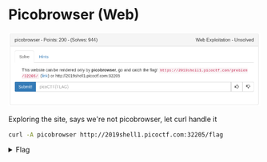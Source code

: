 # Picobrowser (Web)

![title](images/title.png)

Exploring the site, says we're not picobrowser, let curl handle it

```bash
curl -A picobrowser http://2019shell1.picoctf.com:32205/flag
```

<details>
	<summary>Flag</summary>

picoCTF{p1c0_s3cr3t_ag3nt_665ad8a4}
</details>